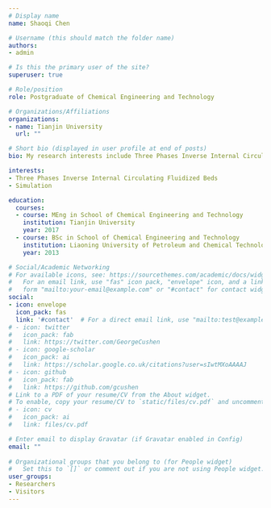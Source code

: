 ```yaml
---
# Display name
name: Shaoqi Chen

# Username (this should match the folder name)
authors:
- admin

# Is this the primary user of the site?
superuser: true

# Role/position
role: Postgraduate of Chemical Engineering and Technology

# Organizations/Affiliations
organizations:
- name: Tianjin University
  url: ""

# Short bio (displayed in user profile at end of posts)
bio: My research interests include Three Phases Inverse Internal Circulating Fluidized Beds and Simulation.

interests:
- Three Phases Inverse Internal Circulating Fluidized Beds
- Simulation

education:
  courses:
  - course: MEng in School of Chemical Engineering and Technology
    institution: Tianjin University
    year: 2017
  - course: BSc in School of Chemical Engineering and Technology
    institution: Liaoning University of Petroleum and Chemical Technology
    year: 2013

# Social/Academic Networking
# For available icons, see: https://sourcethemes.com/academic/docs/widgets/#icons
#   For an email link, use "fas" icon pack, "envelope" icon, and a link in the
#   form "mailto:your-email@example.com" or "#contact" for contact widget.
social:
- icon: envelope
  icon_pack: fas
  link: '#contact'  # For a direct email link, use "mailto:test@example.org".
# - icon: twitter
#   icon_pack: fab
#   link: https://twitter.com/GeorgeCushen
# - icon: google-scholar
#   icon_pack: ai
#   link: https://scholar.google.co.uk/citations?user=sIwtMXoAAAAJ
# - icon: github
#   icon_pack: fab
#   link: https://github.com/gcushen
# Link to a PDF of your resume/CV from the About widget.
# To enable, copy your resume/CV to `static/files/cv.pdf` and uncomment the lines below.  
# - icon: cv
#   icon_pack: ai
#   link: files/cv.pdf

# Enter email to display Gravatar (if Gravatar enabled in Config)
email: ""
  
# Organizational groups that you belong to (for People widget)
#   Set this to `[]` or comment out if you are not using People widget.  
user_groups:
- Researchers
- Visitors
---
```


